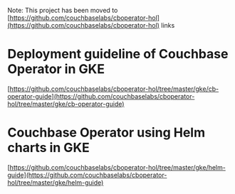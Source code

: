 Note: This project has been moved to [https://github.com/couchbaselabs/cboperator-hol](https://github.com/couchbaselabs/cboperator-hol) links

# Deployment guideline of Couchbase Operator in GKE
[https://github.com/couchbaselabs/cboperator-hol/tree/master/gke/cb-operator-guide](https://github.com/couchbaselabs/cboperator-hol/tree/master/gke/cb-operator-guide)

# Couchbase Operator using Helm charts in GKE
[https://github.com/couchbaselabs/cboperator-hol/tree/master/gke/helm-guide](https://github.com/couchbaselabs/cboperator-hol/tree/master/gke/helm-guide)

